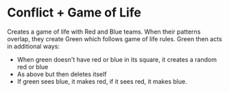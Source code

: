 # Conflict + Game of Life

Creates a game of life with Red and Blue teams. When their patterns overlap, they create Green which follows game of life rules. Green then acts in additional ways:

- When green doesn't have red or blue in its square, it creates a random red or blue
- As above but then deletes itself
- If green sees blue, it makes red, if it sees red, it makes blue.